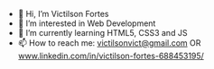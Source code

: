 - 👋 Hi, I’m Victilson Fortes
- 👀 I’m interested in Web Development
- 🌱 I’m currently learning HTML5, CSS3 and JS
- 📫 How to reach me: victilsonvict@gmail.com OR www.linkedin.com/in/victilson-fortes-688453195/

<!---
Forcery/Forcery is a ✨ special ✨ repository because its `README.md` (this file) appears on your GitHub profile.
You can click the Preview link to take a look at your changes.
--->
